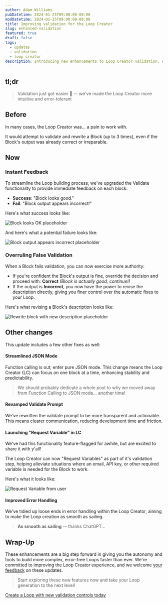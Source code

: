```yaml
---
author: Adam Williams
pubDatetime: 2024-01-25T09:00:00-08:00
modDatetime: 2024-01-25T09:00:00-08:00
title: Improving validation for the Loop Creator
slug: enhanced-validation
featured: true
draft: false
tags:
  - updates
  - validation
  - loop creator
description: Introducing new enhancements to Loop Creator validation, enabling greater control and flexibility in automating your workflows.
---
```


## **tl;dr**

> Validation just got easier 🎉 -- we've made the Loop Creator more intuitive and error-tolerant

## **Before**

In many cases, the Loop Creator was... a pain to work with.

It would attempt to validate and rewrite a Block (up to 3 times), even if the Block's output was already correct or irreparable.

## **Now**

### Instant Feedback

To streamline the Loop building process, we've upgraded the Validate functionality to provide immediate feedback on each block:

- **Success**: "Block looks good."
- **Fail**: "Block output appears incorrect!"

Here's what success looks like:

![Block looks OK placeholder](/images/block-looks-good.png)

And here's what a potential failure looks like:

![Block output appears incorrect placeholder](/images/block-appears-incorrect.png)

### **Overruling False Validation**

When a Block fails validation, you can now exercise more authority:

- If you're confident the Block's output is fine, override the decision and proceed with: **Correct** _(Block is actually good, continue!)_
- If the output is **Incorrect**, you now have the power to revise the description directly, giving you finer control over the automatic fixes to your Loop.

Here's what revising a Block's description looks like:

![Rewrite block with new description placeholder](/images/block-rewrite-ui.png)

## Other changes

This update includes a few other fixes as well:

#### **Streamlined JSON Mode**

Function calling is out; enter pure JSON mode. This change means the Loop Creator (LC) can focus on one block at a time, enhancing stability and predictability.

> We should probably dedicate a whole post to why we moved away from Function Calling to JSON mode... another time!

#### **Revamped Validate Prompt**

We've rewritten the validate prompt to be more transparent and actionable. This means clearer communication, reducing development time and friction.

#### **Launching "Request Variable" in LC**

We've had this functionality feature-flagged for awhile, but are excited to share it with y'all!

The Loop Creator can now "Request Variables" as part of it's validation step, helping alleviate situations where an email, API key, or other required variable is needed for the Block to work.

Here's what it looks like:

![Request Variable from user](/images/loop-creator-request-variable.png)

#### **Improved Error Handling**

We've tidied up loose ends in error handling within the Loop Creator, aiming to make the Loop creation as smooth as sailing.

> **As smooth as sailing** -- thanks ChatGPT...

## **Wrap-Up**

These enhancements are a big step forward in giving you the autonomy and tools to build more complex, error-free Loops faster than ever. We're committed to improving the Loop Creator experience, and we welcome [your feedback](mailto:humans@magicloops.dev) on these updates.

> Start exploring these new features now and take your Loop generation to the next level!

[Create a Loop with new validation controls today](https://magicloops.dev)
